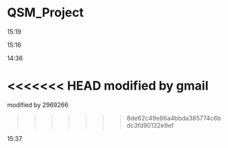# QSM_Project
15:19



15:16

14:36

<<<<<<< HEAD
modified by gmail
=======
modified by 2969266
>>>>>>> 8de62c49e86a4bbda385774c6bdc3fd90132e9ef


15:37
